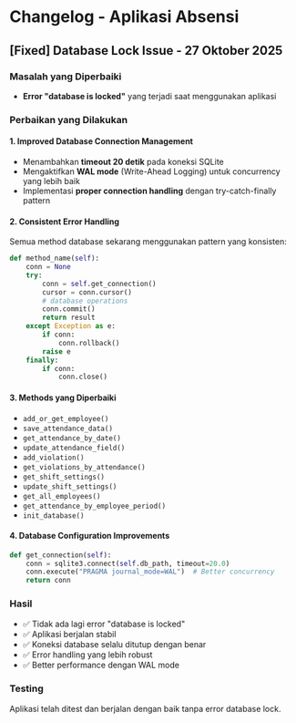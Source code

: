 # Changelog - Aplikasi Absensi

## [Fixed] Database Lock Issue - 27 Oktober 2025

### Masalah yang Diperbaiki
- **Error "database is locked"** yang terjadi saat menggunakan aplikasi

### Perbaikan yang Dilakukan

#### 1. Improved Database Connection Management
- Menambahkan **timeout 20 detik** pada koneksi SQLite
- Mengaktifkan **WAL mode** (Write-Ahead Logging) untuk concurrency yang lebih baik
- Implementasi **proper connection handling** dengan try-catch-finally pattern

#### 2. Consistent Error Handling
Semua method database sekarang menggunakan pattern yang konsisten:
```python
def method_name(self):
    conn = None
    try:
        conn = self.get_connection()
        cursor = conn.cursor()
        # database operations
        conn.commit()
        return result
    except Exception as e:
        if conn:
            conn.rollback()
        raise e
    finally:
        if conn:
            conn.close()
```

#### 3. Methods yang Diperbaiki
- `add_or_get_employee()`
- `save_attendance_data()`
- `get_attendance_by_date()`
- `update_attendance_field()`
- `add_violation()`
- `get_violations_by_attendance()`
- `get_shift_settings()`
- `update_shift_settings()`
- `get_all_employees()`
- `get_attendance_by_employee_period()`
- `init_database()`

#### 4. Database Configuration Improvements
```python
def get_connection(self):
    conn = sqlite3.connect(self.db_path, timeout=20.0)
    conn.execute("PRAGMA journal_mode=WAL")  # Better concurrency
    return conn
```

### Hasil
- ✅ Tidak ada lagi error "database is locked"
- ✅ Aplikasi berjalan stabil
- ✅ Koneksi database selalu ditutup dengan benar
- ✅ Error handling yang lebih robust
- ✅ Better performance dengan WAL mode

### Testing
Aplikasi telah ditest dan berjalan dengan baik tanpa error database lock.
